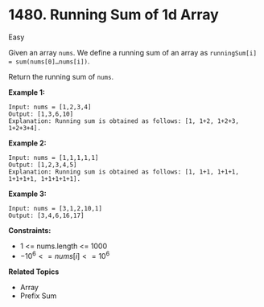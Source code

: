 # 1480. Running Sum of 1d Array

Easy

Given an array `nums`. We define a running sum of an array as `runningSum[i] = sum(nums[0]…nums[i])`.

Return the running sum of `nums`.

 

**Example 1:**
```
Input: nums = [1,2,3,4]
Output: [1,3,6,10]
Explanation: Running sum is obtained as follows: [1, 1+2, 1+2+3, 1+2+3+4].
```
**Example 2:**
```
Input: nums = [1,1,1,1,1]
Output: [1,2,3,4,5]
Explanation: Running sum is obtained as follows: [1, 1+1, 1+1+1, 1+1+1+1, 1+1+1+1+1].
```
**Example 3:**
```
Input: nums = [3,1,2,10,1]
Output: [3,4,6,16,17]
 ```

**Constraints:**

- 1 <= nums.length <= 1000
- $-10^6 <= nums[i] <= 10^6$

**Related Topics**
- Array
- Prefix Sum